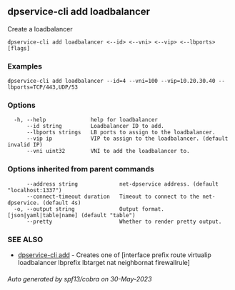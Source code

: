 ## dpservice-cli add loadbalancer

Create a loadbalancer

```
dpservice-cli add loadbalancer <--id> <--vni> <--vip> <--lbports> [flags]
```

### Examples

```
dpservice-cli add loadbalancer --id=4 --vni=100 --vip=10.20.30.40 --lbports=TCP/443,UDP/53
```

### Options

```
  -h, --help              help for loadbalancer
      --id string         Loadbalancer ID to add.
      --lbports strings   LB ports to assign to the loadbalancer.
      --vip ip            VIP to assign to the loadbalancer. (default invalid IP)
      --vni uint32        VNI to add the loadbalancer to.
```

### Options inherited from parent commands

```
      --address string             net-dpservice address. (default "localhost:1337")
      --connect-timeout duration   Timeout to connect to the net-dpservice. (default 4s)
  -o, --output string              Output format. [json|yaml|table|name] (default "table")
      --pretty                     Whether to render pretty output.
```

### SEE ALSO

* [dpservice-cli add](dpservice-cli_add.md)	 - Creates one of [interface prefix route virtualip loadbalancer lbprefix lbtarget nat neighbornat firewallrule]

###### Auto generated by spf13/cobra on 30-May-2023
